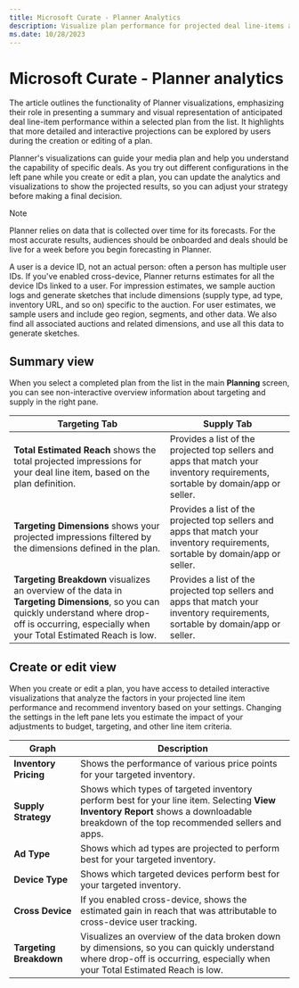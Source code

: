 ```yaml
---
title: Microsoft Curate - Planner Analytics
description: Visualize plan performance for projected deal line-items and explore detailed and interactive projections during plan creation or editing.
ms.date: 10/28/2023
---
```


# Microsoft Curate - Planner analytics

The article outlines the functionality of Planner visualizations, emphasizing their role in presenting a summary and visual representation of anticipated deal line-item performance within a selected plan from the list. It highlights that more detailed and interactive projections can be explored by users during the creation or editing of a plan.

Planner's visualizations can guide your media plan and help you understand the capability of specific deals. As you try out different configurations in the left pane while you create or edit a plan, you can update the analytics and visualizations to show the projected results, so you can adjust your strategy before making a final decision.

> [!NOTE]
> Planner relies on data that is collected over time for its forecasts. For the most accurate results, audiences should be onboarded and deals should be live for a week before you begin forecasting in Planner.

A user is a device ID, not an actual person: often a person has multiple user IDs. If you've enabled cross-device, Planner returns estimates for all the device IDs linked to a user. For impression estimates, we sample auction logs and generate sketches that include dimensions (supply type, ad type, inventory URL, and so on) specific to the auction. For user estimates, we sample users and include geo region, segments, and other data. We also find all associated auctions and related dimensions, and use all this data to generate sketches.

## Summary view

When you select a completed plan from the list in the main **Planning** screen, you can see non-interactive overview information about targeting and supply in the right pane.

| **Targeting Tab** | **Supply Tab** |
|---|---|
| **Total Estimated Reach** shows the total projected impressions for your deal line item, based on the plan definition. | Provides a list of the projected top sellers and apps that match your inventory requirements, sortable by domain/app or seller. |
| **Targeting Dimensions** shows your projected impressions filtered by the dimensions defined in the plan. | Provides a list of the projected top sellers and apps that match your inventory requirements, sortable by domain/app or seller. |
| **Targeting Breakdown** visualizes an overview of the data in **Targeting Dimensions**, so you can quickly understand where drop-off is occurring, especially when your Total Estimated Reach is low. | Provides a list of the projected top sellers and apps that match your inventory requirements, sortable by domain/app or seller. |

## Create or edit view

When you create or edit a plan, you have access to detailed interactive visualizations that analyze the factors in your projected line item performance and recommend inventory based on your settings. Changing the settings in the left pane lets you estimate the impact of your adjustments to budget, targeting, and other line item criteria.

| **Graph** | **Description** |
|---|---|
| **Inventory Pricing** | Shows the performance of various price points for your targeted inventory. |
| **Supply Strategy** | Shows which types of targeted inventory perform best for your line item. Selecting **View Inventory Report** shows a downloadable breakdown of the top recommended sellers and apps. |
| **Ad Type** | Shows which ad types are projected to perform best for your targeted inventory. |
| **Device Type** | Shows which targeted devices perform best for your targeted inventory. |
| **Cross Device** | If you enabled cross-device, shows the estimated gain in reach that was attributable to cross-device user tracking. |
| **Targeting Breakdown** | Visualizes an overview of the data broken down by dimensions, so you can quickly understand where drop-off is occurring, especially when your Total Estimated Reach is low. |
